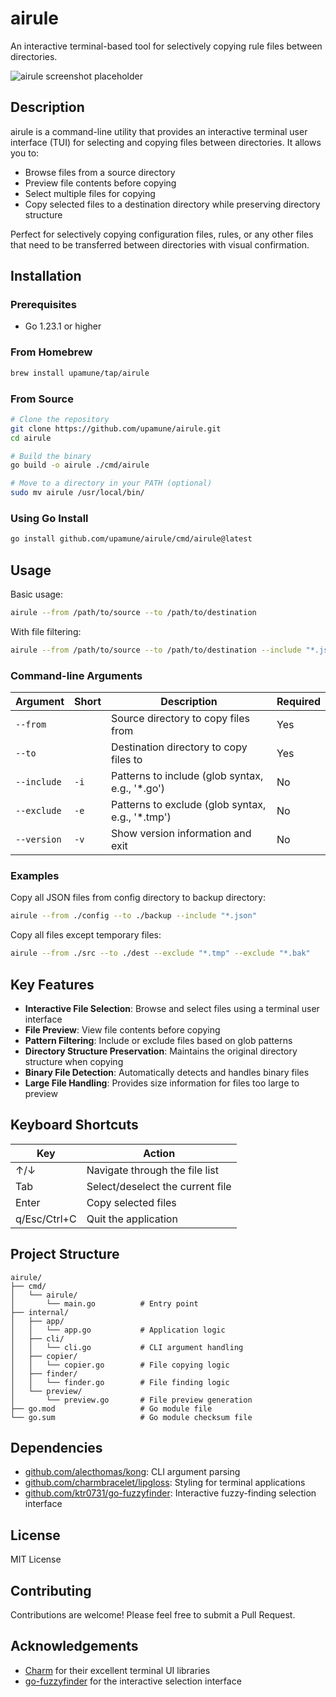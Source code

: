 # airule

An interactive terminal-based tool for selectively copying rule files between directories.

![airule screenshot placeholder](https://via.placeholder.com/800x400?text=airule+Screenshot)

## Description

airule is a command-line utility that provides an interactive terminal user interface (TUI) for selecting and copying files between directories. It allows you to:

- Browse files from a source directory
- Preview file contents before copying
- Select multiple files for copying
- Copy selected files to a destination directory while preserving directory structure

Perfect for selectively copying configuration files, rules, or any other files that need to be transferred between directories with visual confirmation.

## Installation

### Prerequisites

- Go 1.23.1 or higher

### From Homebrew

```bash
brew install upamune/tap/airule
```

### From Source

```bash
# Clone the repository
git clone https://github.com/upamune/airule.git
cd airule

# Build the binary
go build -o airule ./cmd/airule

# Move to a directory in your PATH (optional)
sudo mv airule /usr/local/bin/
```

### Using Go Install

```bash
go install github.com/upamune/airule/cmd/airule@latest
```

## Usage

Basic usage:

```bash
airule --from /path/to/source --to /path/to/destination
```

With file filtering:

```bash
airule --from /path/to/source --to /path/to/destination --include "*.json" --exclude "*.tmp"
```

### Command-line Arguments

| Argument | Short | Description | Required |
|----------|-------|-------------|----------|
| `--from` | | Source directory to copy files from | Yes |
| `--to` | | Destination directory to copy files to | Yes |
| `--include` | `-i` | Patterns to include (glob syntax, e.g., '*.go') | No |
| `--exclude` | `-e` | Patterns to exclude (glob syntax, e.g., '*.tmp') | No |
| `--version` | `-v` | Show version information and exit | No |

### Examples

Copy all JSON files from config directory to backup directory:

```bash
airule --from ./config --to ./backup --include "*.json"
```

Copy all files except temporary files:

```bash
airule --from ./src --to ./dest --exclude "*.tmp" --exclude "*.bak"
```

## Key Features

- **Interactive File Selection**: Browse and select files using a terminal user interface
- **File Preview**: View file contents before copying
- **Pattern Filtering**: Include or exclude files based on glob patterns
- **Directory Structure Preservation**: Maintains the original directory structure when copying
- **Binary File Detection**: Automatically detects and handles binary files
- **Large File Handling**: Provides size information for files too large to preview

## Keyboard Shortcuts

| Key | Action |
|-----|--------|
| ↑/↓ | Navigate through the file list |
| Tab | Select/deselect the current file |
| Enter | Copy selected files |
| q/Esc/Ctrl+C | Quit the application |

## Project Structure

```
airule/
├── cmd/
│   └── airule/
│       └── main.go          # Entry point
├── internal/
│   ├── app/
│   │   └── app.go           # Application logic
│   ├── cli/
│   │   └── cli.go           # CLI argument handling
│   ├── copier/
│   │   └── copier.go        # File copying logic
│   ├── finder/
│   │   └── finder.go        # File finding logic
│   └── preview/
│       └── preview.go       # File preview generation
├── go.mod                   # Go module file
└── go.sum                   # Go module checksum file
```

## Dependencies

- [github.com/alecthomas/kong](https://github.com/alecthomas/kong): CLI argument parsing
- [github.com/charmbracelet/lipgloss](https://github.com/charmbracelet/lipgloss): Styling for terminal applications
- [github.com/ktr0731/go-fuzzyfinder](https://github.com/ktr0731/go-fuzzyfinder): Interactive fuzzy-finding selection interface

## License

MIT License

## Contributing

Contributions are welcome! Please feel free to submit a Pull Request.

## Acknowledgements

- [Charm](https://charm.sh/) for their excellent terminal UI libraries
- [go-fuzzyfinder](https://github.com/ktr0731/go-fuzzyfinder) for the interactive selection interface
